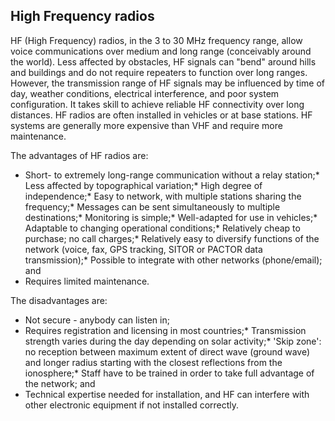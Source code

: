 [Title]: # (High Frequency radios)
[Order]: # (7)

## High Frequency radios

HF (High Frequency) radios, in the 3 to 30 MHz frequency range, allow voice communications over medium and long range (conceivably around the world). Less affected by obstacles, HF signals can "bend" around hills and buildings and do not require repeaters to function over long ranges. However, the transmission range of HF signals may be influenced by time of day, weather conditions, electrical interference, and poor system configuration. It takes skill to achieve reliable HF connectivity over long distances. HF radios are often installed in vehicles or at base stations. HF systems are generally more expensive than VHF and require more maintenance. 

The advantages of HF radios are: 

*   Short- to extremely long-range communication without a relay station;*   Less affected by topographical variation;*   High degree of independence;*   Easy to network, with multiple stations sharing the frequency;*   Messages can be sent simultaneously to multiple destinations;*   Monitoring is simple;*   Well-adapted for use in vehicles;*   Adaptable to changing operational conditions;*   Relatively cheap to purchase; no call charges;*   Relatively easy to diversify functions of the network (voice, fax, GPS tracking, SITOR or PACTOR data transmission);*   Possible to integrate with other networks (phone/email); and
*   Requires limited maintenance.

The disadvantages are: 

*   Not secure - anybody can listen in;
*   Requires registration and licensing in most countries;*   Transmission strength varies during the day depending on solar activity;*   'Skip zone': no reception between maximum extent of direct wave (ground wave) and  longer radius starting with the closest reflections from the ionosphere;*   Staff have to be trained in order to take full advantage of the network; and
*   Technical expertise needed for installation, and HF can interfere with other electronic equipment if not installed correctly.